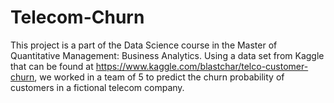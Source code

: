 # Telecom-Churn
This project is a part of the Data Science course in the Master of Quantitative Management: Business Analytics. Using a data set from Kaggle that can be found at https://www.kaggle.com/blastchar/telco-customer-churn, we worked in a team of 5 to predict the churn probability of customers in a fictional telecom company.
